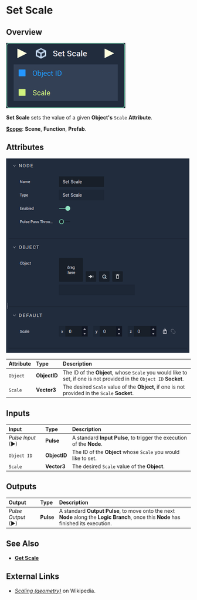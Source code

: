 # Set Scale

## Overview

![The Set Scale Node.](../../../.gitbook/assets/node-set-scale.png)

**Set Scale** sets the value of a given **Object's** `Scale` **Attribute**.

[**Scope**](../../overview.md#scopes): **Scene**, **Function**, **Prefab**.

## Attributes

![The Set Scale Node Attributes.](../../../.gitbook/assets/node-set-scale-attr.png)

| Attribute | Type | Description |
| :--- | :--- | :--- |
| `Object` | **ObjectID** | The ID of the **Object**, whose `Scale` you would like to set, if one is not provided in the `Object ID` **Socket**. |
| `Scale` | **Vector3** | The desired `Scale` value of the **Object**, if one is not provided in the `Scale` **Socket**. |

## Inputs

| Input | Type | Description |
| :--- | :--- | :--- |
| _Pulse Input_ \(►\) | **Pulse** | A standard **Input Pulse**, to trigger the execution of the **Node**. |
| `Object ID` | **ObjectID** | The ID of the **Object** whose `Scale` you would like to set. |
| `Scale` | **Vector3** | The desired `Scale` value of the **Object**. |

## Outputs

| Output | Type | Description |
| :--- | :--- | :--- |
| _Pulse Output_ \(►\) | **Pulse** | A standard **Output Pulse**, to move onto the next **Node** along the **Logic Branch**, once this **Node** has finished its execution. |

## See Also

* [**Get Scale**](get-scale.md)

## External Links

* [_Scaling \(geometry\)_](https://en.wikipedia.org/wiki/Scaling_%28geometry%29) on Wikipedia.

